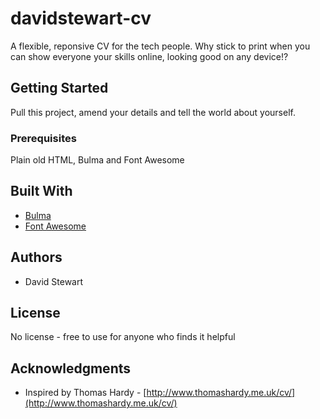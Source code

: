# davidstewart-cv

A flexible, reponsive CV for the tech people. Why stick to print when you can show everyone your skills online, looking good on any device!?

## Getting Started

Pull this project, amend your details and tell the world about yourself.

### Prerequisites

Plain old HTML, Bulma and Font Awesome

## Built With

* [Bulma](http://bulma.io) 
* [Font Awesome](http://fontawesome.io)

## Authors

* David Stewart

## License

No license - free to use for anyone who finds it helpful

## Acknowledgments

* Inspired by Thomas Hardy - [http://www.thomashardy.me.uk/cv/](http://www.thomashardy.me.uk/cv/)
